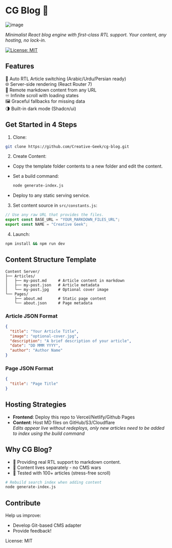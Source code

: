 # CG Blog :art:

![image](https://github.com/user-attachments/assets/819fe6a2-05bc-4303-aeca-72d766d337ac)

_Minimalist React blog engine with first-class RTL support. Your content, any hosting, no lock-in._

[![License: MIT](https://img.shields.io/badge/License-MIT-blue.svg)](https://opensource.org/licenses/MIT)

## Features

🔁 Auto RTL Article switching (Arabic/Urdu/Persian ready)  
🌐 Server-side rendering (React Router 7)  
📡 Remote markdown content from any URL  
♾️ Infinite scroll with loading states  
🖼️ Graceful fallbacks for missing data  
🌗 Built-in dark mode (Shadcn/ui)

## Get Started in 4 Steps

1. Clone:

```bash
git clone https://github.com/Creative-Geek/cg-blog.git
```

2. Create Content:

- Copy the template folder contents to a new folder and edit the content.
- Set a build command:

  ```bash
  node generate-index.js
  ```

- Deploy to any static serving service.

3. Set content source in `src/constants.js`:

```js
// Use any raw URL that provides the files.
export const BASE_URL = "YOUR_MARKDOWN_FILES_URL";
export const NAME = "Creative Geek";
```

4. Launch:

```bash
npm install && npm run dev
```

## Content Structure Template

```tree
Content Server/
├── Articles/
│   ├── my-post.md     # Article content in markdown
│   ├── my-post.json   # Article metadata
│   └── my-post.jpg    # Optional cover image
└── Pages/
    ├── about.md       # Static page content
    └── about.json     # Page metadata
```

### Article JSON Format

```json
{
  "title": "Your Article Title",
  "image": "optional-cover.jpg",
  "description": "A brief description of your article",
  "date": "DD MMM YYYY",
  "author": "Author Name"
}
```

### Page JSON Format

```json
{
  "title": "Page Title"
}
```

## Hosting Strategies

- **Frontend**: Deploy this repo to Vercel/Netlify/Github Pages
- **Content**: Host MD files on GitHub/S3/Cloudflare  
  _Edits appear live without redeploys, only new articles need to be added to index using the build command_

## Why CG Blog?

- 🕋 Providing real RTL support to markdown content.
- 🚀 Content lives separately - no CMS wars
- 🧩 Tested with 100+ articles (stress-free scroll)

```bash
# Rebuild search index when adding content
node generate-index.js
```

## Contribute

Help us improve:

- Develop Git-based CMS adapter
- Provide feedback!

License: MIT
